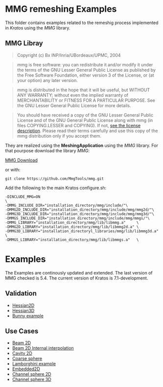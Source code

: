 # MMG remeshing Examples

This folder contains examples related to  the remeshig process implemented in *Kratos* using the *MMG* library.

## MMG Libray 
> Copyright (c) Bx INP/Inria/UBordeaux/UPMC, 2004

>  mmg is free software: you can redistribute it and/or modify it  under the terms of the GNU Lesser General Public License as published by the Free Software Foundation, either version 3 of the License, or  (at your option) any later version.

>  mmg is distributed in the hope that it will be useful, but WITHOUT ANY WARRANTY; without even the implied warranty of MERCHANTABILITY or FITNESS FOR A PARTICULAR PURPOSE. See the GNU Lesser General Public License for more details.

>  You should have received a copy of the GNU Lesser General Public  License and of the GNU General Public License along with mmg (in files COPYING.LESSER and COPYING). If not, [see the license description](http://www.gnu.org/licenses/). Please read their terms carefully and  use this copy of the mmg distribution only if you accept them.

They are realized using the __MeshingApplication__ using the *MMG* library. For that pourpose download the library *MMG*:

[MMG Download](http://www.mmgtools.org/mmg-remesher-downloads)

or with:

	git clone https://github.com/MmgTools/mmg.git

Add the following to the main Kratos configure.sh: 

	-DINCLUDE_MMG=ON                                                                  \
	-DMMG_INCLUDE_DIR="installation_directory/mmg/include/"\
	-DMMG2D_INCLUDE_DIR="installation_directory/mmg/include/mmg/mmg2d/"\
	-DMMG3D_INCLUDE_DIR="installation_directory/mmg/include/mmg/mmg3d/"\
	-DMMGS_INCLUDE_DIR="installation_directory/mmg/include/mmg/mmgs/"\
	-DMMG_LIBRARY="installation_directory/mmg/lib/libmmg.a"     \
	-DMMG2D_LIBRARY="installation_directory/mmg/lib/libmmg2d.a" \
	-DMMG3D_LIBRARY="installation_directoryl_libraries/mmg/lib/libmmg3d.a" \
	-DMMGS_LIBRARY="installation_directory/mmg/lib/libmmgs.a"   \

# Examples

The Examples are continously updated and extended. The last version of MMG checked is 5.4. The current version of Kratos is 7.1-development.

## Validation

- [Hessian2D](validation/hessian2D/README.md)
- [Hessian3D](validation/hessian3D/README.md)
- [Bunny example](validation/bunny/README.md)

## Use Cases

- [Beam 2D](use_cases/beam2D/README.md)
- [Beam 2D Internal interpolation](use_cases/beam2D_internal_interpolation/README.md)
- [Cavity 2D](use_cases/cavity2D/README.md)
- [Coarse sphere](use_cases/coarse_sphere/README.md)
- [Lamborghini example](use_cases/lamborghini/README.md)
- [Embedded2D](use_cases/embedded_2D/README.md)
- [Channel sphere 2D](use_cases/channel_sphere2D/README.md)
- [Channel sphere 3D](use_cases/channel_sphere3D/README.md)



